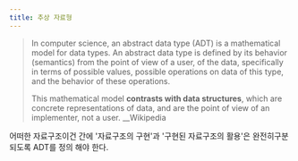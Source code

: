 ```yaml
---
title: 추상 자료형
---
```


> In computer science, an abstract data type (ADT) is a mathematical model for data types. An
> abstract data type is defined by its behavior (semantics) from the point of view of a user, of the
> data, specifically in terms of possible values, possible operations on data of this type, and the
> behavior of these operations.
>
> This mathematical model **contrasts with data structures**, which are concrete representations of
> data, and are the point of view of an implementer, not a user. \_\_Wikipedia

어떠한 자료구조이건 간에 '자료구조의 구현'과 '구현된 자료구조의 활용'은 완전히구분되도록 ADT를 정의
해야 한다.
